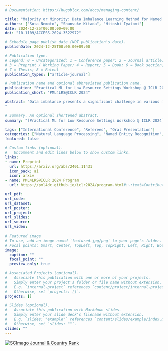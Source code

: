 ```yaml
---
# Documentation: https://hugoblox.com/docs/managing-content/

title: "Majority or Minority: Data Imbalance Learning Method for Named Entity Recognition"
authors: ["Sota Nemoto", "Shunsuke Kitada", "Hitoshi Iyatomi"]
date: 2024-12-25T00:00:00+09:00
doi: "10.1109/ACCESS.2024.3522972"

# Schedule page publish date (NOT publication's date).
publishDate: 2024-12-25T00:00:00+09:00

# Publication type.
# Legend: 0 = Uncategorized; 1 = Conference paper; 2 = Journal article;
# 3 = Preprint / Working Paper; 4 = Report; 5 = Book; 6 = Book section;
# 7 = Thesis; 8 = Patent
publication_types: ["article-journal"]

# Publication name and optional abbreviated publication name.
publication: "Practical ML for Low Resource Settings Workshop @ ICLR 2024"
publication_short: "PML4LRS@ICLR 2024"

abstract: "Data imbalance presents a significant challenge in various machine learning (ML) tasks, particularly named entity recognition (NER) within natural language processing (NLP). NER exhibits a data imbalance with a long-tail distribution, featuring numerous minority classes (i.e., entity classes) and a single majority class (i.e., O-class). The imbalance leads to the misclassifications of the entity classes as the O-class. To tackle the imbalance, we propose a simple and effective learning method, named majority or minority (MoM) learning. MoM learning incorporates the loss computed only for samples whose ground truth is the majority class (i.e., the O-class) into the loss of the conventional ML model. Evaluation experiments on four NER datasets (Japanese and English) showed that MoM learning improves prediction performance of the minority classes, without sacrificing the performance of the majority class and is more effective than widely known and state-of-the-art methods. We also evaluated MoM learning using frameworks as sequential labeling and machine reading comprehension, which are commonly used in NER. Furthermore, MoM learning has achieved consistent performance improvements regardless of language, model, or framework.
"

# Summary. An optional shortened abstract.
summary: "[Practical ML for Low Resource Settings Workshop @ ICLR 2024](https://pml4dc.github.io/iclr2024/); Rating: 9: Top 15% of accepted papers, strong accept; Oral presentation"

tags: ["International Conference", "Refereed", "Oral Presentation"]
categories: ["Natural Language Processing", "Named Entity Recognition", "Imbalanced Dataset"]
featured: false

# Custom links (optional).
#   Uncomment and edit lines below to show custom links.
links:
- name: Preprint
  url: https://arxiv.org/abs/2401.11431
  icon_pack: ai
  icon: arxiv
- name: PML4LRS@ICLR 2024 Program
  url: https://pml4dc.github.io/iclr2024/program.html#:~:text=Contributed%20Talk9%3A,SOTA%20NEMOTO

url_pdf:
url_code:
url_dataset:
url_poster:
url_project:
url_slides:
url_source:
url_video:

# Featured image
# To use, add an image named `featured.jpg/png` to your page's folder. 
# Focal points: Smart, Center, TopLeft, Top, TopRight, Left, Right, BottomLeft, Bottom, BottomRight.
image:
  caption: ""
  focal_point: ""
  preview_only: true

# Associated Projects (optional).
#   Associate this publication with one or more of your projects.
#   Simply enter your project's folder or file name without extension.
#   E.g. `internal-project` references `content/project/internal-project/index.md`.
#   Otherwise, set `projects: []`.
projects: []

# Slides (optional).
#   Associate this publication with Markdown slides.
#   Simply enter your slide deck's filename without extension.
#   E.g. `slides: "example"` references `content/slides/example/index.md`.
#   Otherwise, set `slides: ""`.
slides: ""
---
```


<a href="https://www.scimagojr.com/journalsearch.php?q=21100374601&amp;tip=sid&amp;exact=no" title="SCImago Journal &amp; Country Rank"><img border="0" src="https://www.scimagojr.com/journal_img.php?id=21100374601" alt="SCImago Journal &amp; Country Rank"  /></a>

